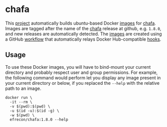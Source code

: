 # chafa

This [project] automatically builds ubuntu-based Docker [images] for [chafa].
Images are tagged after the name of the [chafa] release at github, e.g. `1.8.0`,
and new releases are automatically detected. The [images] are created using a
GitHub [workflow](../.github/workflows/chafa.yml) that automatically relays
Docker Hub-compatible [hooks](./hooks/).

  [project]: https://github.com/efrecon/docker-images/tree/master/chafa
  [images]: https://hub.docker.com/r/efrecon/chafa
  [chafa]: https://github.com/hpjansson/chafa

## Usage

To use these Docker images, you will have to bind-mount your current directory
and probably respect user and group permissions. For example, the following
command would perform let you display any image present in your current
directory or below, if you replaced the `--help` with the relative path to an
image.

```console
docker run \
  -it --rm \
  -v $(pwd):$(pwd) \
  -u $(id -u):$(id -g) \
  -w $(pwd) \
  efrecon/chafa:1.8.0 --help
```
